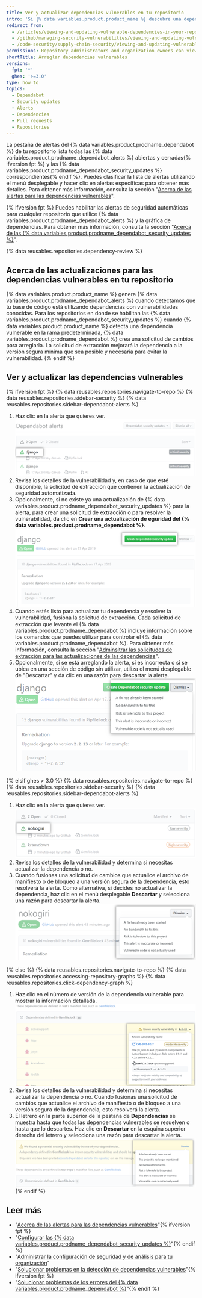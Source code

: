 ```yaml
---
title: Ver y actualizar dependencias vulnerables en tu repositorio
intro: 'Si {% data variables.product.product_name %} descubre una dependencia vulnerable en tu proyecto, podrás verla en la pestaña de alertas del Dependabot de tu repositorio. Posteriormente, podrás actualizar tu proyecto para resolver o descartar la vulnerabilidad.'
redirect_from:
  - /articles/viewing-and-updating-vulnerable-dependencies-in-your-repository
  - /github/managing-security-vulnerabilities/viewing-and-updating-vulnerable-dependencies-in-your-repository
  - /code-security/supply-chain-security/viewing-and-updating-vulnerable-dependencies-in-your-repository
permissions: Repository administrators and organization owners can view and update dependencies.
shortTitle: Arreglar dependencias vulnerables
versions:
  fpt: '*'
  ghes: '>=3.0'
type: how_to
topics:
  - Dependabot
  - Security updates
  - Alerts
  - Dependencies
  - Pull requests
  - Repositories
---
```


La pestaña de alertas del {% data variables.product.prodname_dependabot %} de tu repositorio lista todas las {% data variables.product.prodname_dependabot_alerts %} abiertas y cerradas{% ifversion fpt %} y las {% data variables.product.prodname_dependabot_security_updates %} correspondientes{% endif %}. Puedes clasificar la lista de alertas utilizando el menú desplegable y hacer clic en alertas específicas para obtener más detalles. Para obtener más información, consulta la sección "[Acerca de las alertas para las dependencias vulnerables](/code-security/supply-chain-security/about-alerts-for-vulnerable-dependencies)".

{% ifversion fpt %}
Puedes habilitar las alertas de seguridad automáticas para cualquier repositorio que utilice {% data variables.product.prodname_dependabot_alerts %} y la gráfica de dependencias. Para obtener más información, consulta la sección "[Acerca de las {% data variables.product.prodname_dependabot_security_updates %}](/github/managing-security-vulnerabilities/about-dependabot-security-updates)".

{% data reusables.repositories.dependency-review %}

## Acerca de las actualizaciones para las dependencias vulnerables en tu repositorio

{% data variables.product.product_name %} genera {% data variables.product.prodname_dependabot_alerts %} cuando detectamos que tu base de código está utilizando dependencias con vulnerabilidades conocidas. Para los repositorios en donde se habilitan las {% data variables.product.prodname_dependabot_security_updates %} cuando {% data variables.product.product_name %} detecta una dependencia vulnerable en la rama predeterminada, {% data variables.product.prodname_dependabot %} crea una solicitud de cambios para arreglarla. La solicitud de extracción mejorará la dependencia a la versión segura mínima que sea posible y necesaria para evitar la vulnerabilidad.
{% endif %}

## Ver y actualizar las dependencias vulnerables

{% ifversion fpt %}
{% data reusables.repositories.navigate-to-repo %}
{% data reusables.repositories.sidebar-security %}
{% data reusables.repositories.sidebar-dependabot-alerts %}
1. Haz clic en la alerta que quieres ver. ![Alerta seleccionada en la lista de alertas](/assets/images/help/graphs/click-alert-in-alerts-list.png)
1. Revisa los detalles de la vulnerabilidad y, en caso de que esté disponible, la solicitud de extracción que contienen la actualización de seguridad automatizada.
1. Opcionalmente, si no existe ya una actualización de {% data variables.product.prodname_dependabot_security_updates %} para la alerta, para crear una solicitud de extracción o para resolver la vulnerabilidad, da clic en **Crear una actualización de eguridad del {% data variables.product.prodname_dependabot %}**. ![Crea un botón de actualización de seguridad del {% data variables.product.prodname_dependabot %}](/assets/images/help/repository/create-dependabot-security-update-button.png)
1. Cuando estés listo para actualizar tu dependencia y resolver la vulnerabilidad, fusiona la solicitud de extracción. Cada solicitud de extracción que levante el {% data variables.product.prodname_dependabot %} incluye información sobre los comandos que puedes utilizar para controlar el {% data variables.product.prodname_dependabot %}. Para obtener más información, consulta la sección "[Adminsitrar las solicitudes de extracción para las actualizaciones de las dependencias](/github/administering-a-repository/managing-pull-requests-for-dependency-updates#managing-dependabot-pull-requests-with-comment-commands)".
1. Opcionalmente, si se está arreglando la alerta, si es incorrecta o si se ubica en una sección de código sin utilizar, utiliza el menú desplegable de "Descartar" y da clic en una razón para descartar la alerta.![Elegir una razón para descartar la alerta a través del menú desplegable de "Descartar"](/assets/images/help/repository/dependabot-alert-dismiss-drop-down.png)

{% elsif ghes > 3.0 %}
{% data reusables.repositories.navigate-to-repo %}
{% data reusables.repositories.sidebar-security %}
{% data reusables.repositories.sidebar-dependabot-alerts %}
1. Haz clic en la alerta que quieres ver. ![Alerta seleccionada en la lista de alertas](/assets/images/enterprise/graphs/click-alert-in-alerts-list.png)
1. Revisa los detalles de la vulnerabilidad y determina si necesitas actualizar la dependencia o no.
1. Cuando fusionas una solicitud de cambios que actualice el archivo de manifiesto o de bloqueo a una versión segura de la dependencia, esto resolverá la alerta. Como alternativa, si decides no actualizar la dependencia, haz clic en el menú desplegable **Descartar** y selecciona una razón para descartar la alerta. ![Elegir una razón para descartar la alerta a través del menú desplegable de "Descartar"](/assets/images/enterprise/repository/dependabot-alert-dismiss-drop-down.png)

{% else %}
{% data reusables.repositories.navigate-to-repo %}
{% data reusables.repositories.accessing-repository-graphs %}
{% data reusables.repositories.click-dependency-graph %}
1. Haz clic en el número de versión de la dependencia vulnerable para mostrar la información detallada. ![Información detallada de la dependencia vulnerable](/assets/images/enterprise/3.0/dependabot-alert-info.png)
1. Revisa los detalles de la vulnerabilidad y determina si necesitas actualizar la dependencia o no. Cuando fusionas una solicitud de cambios que actualice el archivo de manifiesto o de bloqueo a una versión segura de la dependencia, esto resolverá la alerta.
1. El letrero en la parte superior de la pestaña de **Dependencias** se muestra hasta que todas las dependencias vulnerables se resuelven o hasta que lo descartes. Haz clic en **Descartar** en la esquina superior derecha del letrero y selecciona una razón para descartar la alerta. ![Descartar el letrero de seguridad](/assets/images/enterprise/3.0/dependabot-alert-dismiss.png)
{% endif %}

## Leer más

- "[Acerca de las alertas para las dependencias vulnerables](/code-security/supply-chain-security/about-alerts-for-vulnerable-dependencies)"{% ifversion fpt %}
- "[Configurar las {% data variables.product.prodname_dependabot_security_updates %}](/github/managing-security-vulnerabilities/configuring-dependabot-security-updates)"{% endif %}
- "[Administrar la configuración de seguridad y de análisis para tu organización](/github/administering-a-repository/managing-security-and-analysis-settings-for-your-repository)"
- "[Solucionar problemas en la detección de dependencias vulnerables](/github/managing-security-vulnerabilities/troubleshooting-the-detection-of-vulnerable-dependencies)"{% ifversion fpt %}
- "[Solucionar problemas de los errores del {% data variables.product.prodname_dependabot %}](/github/managing-security-vulnerabilities/troubleshooting-dependabot-errors)"{% endif %}
